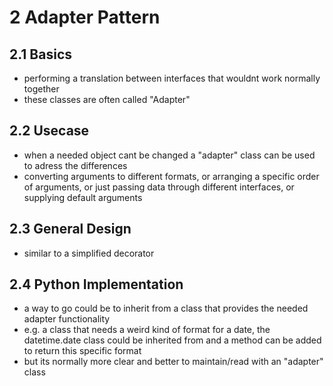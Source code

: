 # 2 Adapter Pattern
## 2.1 Basics
- performing a translation between interfaces that wouldnt work normally together
- these classes are often called "Adapter"

## 2.2 Usecase
- when a needed object cant be changed a "adapter" class can be used to adress the differences
- converting arguments to different formats, or arranging a specific order of arguments, or just passing data through different interfaces, or supplying default arguments

## 2.3 General Design
- similar to a simplified decorator

## 2.4 Python Implementation
- a way to go could be to inherit from a class that provides the needed adapter functionality
- e.g. a class that needs a weird kind of format for a date, the datetime.date class could be inherited from and a method can be added to return this specific format
- but its normally more clear and better to maintain/read with an "adapter" class
